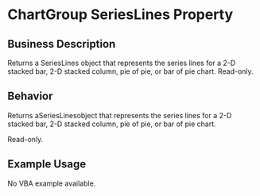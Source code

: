 # ChartGroup SeriesLines Property

## Business Description
Returns a SeriesLines object that represents the series lines for a 2-D stacked bar, 2-D stacked column, pie of pie, or bar of pie chart. Read-only.

## Behavior
Returns aSeriesLinesobject that represents the series lines for a 2-D stacked bar, 2-D stacked column, pie of pie, or bar of pie chart.

Read-only.

## Example Usage
No VBA example available.